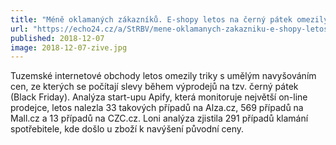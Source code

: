 ```yaml
---
title: "Méně oklamaných zákazníků. E-shopy letos na černý pátek omezily triky s cenami"
url: "https://echo24.cz/a/StRBV/mene-oklamanych-zakazniku-e-shopy-letos-na-cerny-patek-omezily-triky-s-cenami"
published: 2018-12-07
image: 2018-12-07-zive.jpg
---
```


Tuzemské internetové obchody letos omezily triky s&nbsp;umělým navyšováním cen, ze kterých se počítají slevy během výprodejů na tzv. černý pátek (Black Friday). Analýza start-upu Apify, která monitoruje největší on-line prodejce, letos nalezla 33&nbsp;takových případů na Alza.cz, 569&nbsp;případů na Mall.cz a 13&nbsp;případů na CZC.cz. Loni analýza zjistila 291&nbsp;případů klamání spotřebitele, kde došlo u&nbsp;zboží k&nbsp;navýšení původní&nbsp;ceny.